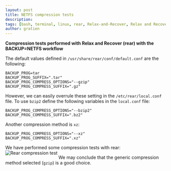 ```yaml
---
layout: post
title: NETFS compression tests
description: 
tags: [bash, terminal, linux, rear, Relax-and-Recover, Relax and Recover, tutorial, it3 consultants]
author: gratien
---
```

<strong>Compression tests performed with Relax and Recover (rear) with the BACKUP=NETFS workflow</strong>

The default values defined in `/usr/share/rear/conf/default.conf` are the following:

    BACKUP_PROG=tar
    BACKUP_PROG_SUFFIX=".tar"
    BACKUP_PROG_COMPRESS_OPTIONS="--gzip"
    BACKUP_PROG_COMPRESS_SUFFIX=".gz"

However, we can easily overrule these setting in the `/etc/rear/local.conf` file. To use `bzip2` define the following variables in the `local.conf` file:

    BACKUP_PROG_COMPRESS_OPTIONS="--bzip2"
    BACKUP_PROG_COMPRESS_SUFFIX=".bz2"

Another compression method is `xz`:

    BACKUP_PROG_COMPRESS_OPTIONS="--xz"
    BACKUP_PROG_COMPRESS_SUFFIX=".xz"

We have performed some compression tests with rear:
<img src="{{ site.url }}/images/netfs-compression-comparison.png" border="0" align="left" alt="Rear compression test" />
<br>

We may conclude that the generic compression method selected (`gzip`) is a good choice.
